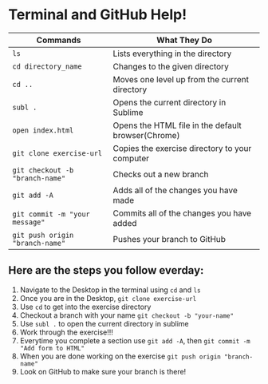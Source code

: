# Terminal and GitHub Help!
| Commands                          |      What They Do                                  |
|-----------------------------------|----------------------------------------------------|
| `ls`                              | Lists everything in the directory                  |
| `cd directory_name`               | Changes to the given directory                     |
| `cd ..`                           | Moves one level up from the current directory      |
| `subl .`                          | Opens the current directory in Sublime             |
| `open index.html`                 | Opens the HTML file in the default browser(Chrome) |
| `git clone exercise-url`          | Copies the exercise directory to your computer     |
| `git checkout -b "branch-name"`   | Checks out a new branch                            |
| `git add -A`                      | Adds all of the changes you have made              |
| `git commit -m "your message"`    | Commits all of the changes you have added          |
| `git push origin "branch-name"`   | Pushes your branch to GitHub                       |



## Here are the steps you follow everday:
1) Navigate to the Desktop in the terminal using `cd` and `ls`
2) Once you are in the Desktop, `git clone exercise-url`
3) Use `cd` to get into the exercise directory
4) Checkout a branch with your name `git checkout -b "your-name"`
5) Use `subl .` to open the current directory in sublime
6) Work through the exercise!!!
7) Everytime you complete a section use `git add -A`, then `git commit -m "Add form to HTML"`
8) When you are done working on the exercise `git push origin "branch-name"`
9) Look on GitHub to make sure your branch is there!